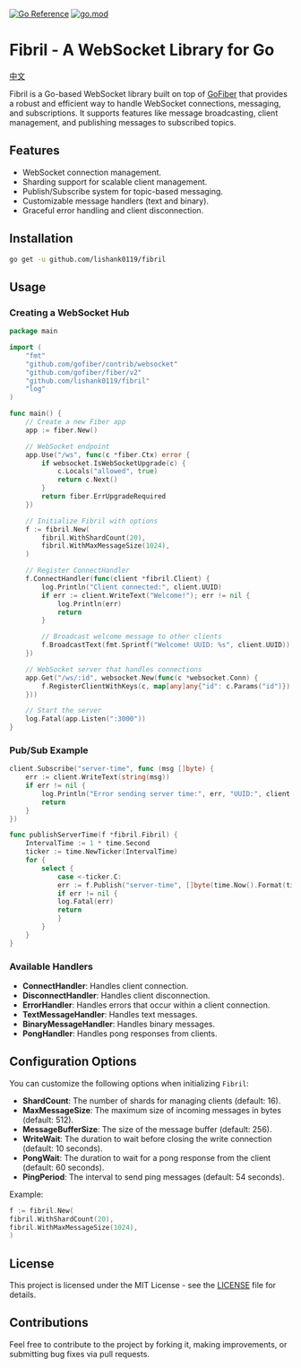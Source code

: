 [![Go Reference](https://pkg.go.dev/badge/github.com/lishank0119/fibril.svg)](https://pkg.go.dev/github.com/lishank0119/fibril)
[![go.mod](https://img.shields.io/github/go-mod/go-version/lishank0119/fibril)](go.mod)

# Fibril - A WebSocket Library for Go

[中文](README.zh-TW.md)

Fibril is a Go-based WebSocket library built on top of [GoFiber](https://github.com/gofiber/fiber) that provides a
robust and efficient way to handle WebSocket connections, messaging, and subscriptions. It supports features like
message broadcasting, client management, and publishing messages to subscribed topics.

## Features

- WebSocket connection management.
- Sharding support for scalable client management.
- Publish/Subscribe system for topic-based messaging.
- Customizable message handlers (text and binary).
- Graceful error handling and client disconnection.

## Installation

```bash
go get -u github.com/lishank0119/fibril
```

## Usage

### Creating a WebSocket Hub

```go
package main

import (
	"fmt"
	"github.com/gofiber/contrib/websocket"
	"github.com/gofiber/fiber/v2"
	"github.com/lishank0119/fibril"
	"log"
)

func main() {
	// Create a new Fiber app
	app := fiber.New()

	// WebSocket endpoint
	app.Use("/ws", func(c *fiber.Ctx) error {
		if websocket.IsWebSocketUpgrade(c) {
			c.Locals("allowed", true)
			return c.Next()
		}
		return fiber.ErrUpgradeRequired
	})

	// Initialize Fibril with options
	f := fibril.New(
		fibril.WithShardCount(20),
		fibril.WithMaxMessageSize(1024),
	)

	// Register ConnectHandler
	f.ConnectHandler(func(client *fibril.Client) {
		log.Println("Client connected:", client.UUID)
		if err := client.WriteText("Welcome!"); err != nil {
			log.Println(err)
			return
		}

		// Broadcast welcome message to other clients
		f.BroadcastText(fmt.Sprintf("Welcome! UUID: %s", client.UUID))
	})

	// WebSocket server that handles connections
	app.Get("/ws/:id", websocket.New(func(c *websocket.Conn) {
		f.RegisterClientWithKeys(c, map[any]any{"id": c.Params("id")})
	}))

	// Start the server
	log.Fatal(app.Listen(":3000"))
}
```

### Pub/Sub Example

```go
client.Subscribe("server-time", func (msg []byte) {
    err := client.WriteText(string(msg))
    if err != nil {
        log.Println("Error sending server time:", err, "UUID:", client.UUID)
        return
    }
})

func publishServerTime(f *fibril.Fibril) {
    IntervalTime := 1 * time.Second
    ticker := time.NewTicker(IntervalTime)
    for {
        select {
            case <-ticker.C:
            err := f.Publish("server-time", []byte(time.Now().Format(time.RFC3339)))
            if err != nil {
            log.Fatal(err)
            return
            }
        }
    }
}
```

### Available Handlers

- **ConnectHandler**: Handles client connection.
- **DisconnectHandler**: Handles client disconnection.
- **ErrorHandler**: Handles errors that occur within a client connection.
- **TextMessageHandler**: Handles text messages.
- **BinaryMessageHandler**: Handles binary messages.
- **PongHandler**: Handles pong responses from clients.

## Configuration Options

You can customize the following options when initializing `Fibril`:

- **ShardCount**: The number of shards for managing clients (default: 16).
- **MaxMessageSize**: The maximum size of incoming messages in bytes (default: 512).
- **MessageBufferSize**: The size of the message buffer (default: 256).
- **WriteWait**: The duration to wait before closing the write connection (default: 10 seconds).
- **PongWait**: The duration to wait for a pong response from the client (default: 60 seconds).
- **PingPeriod**: The interval to send ping messages (default: 54 seconds).

Example:

```go
f := fibril.New(
fibril.WithShardCount(20),
fibril.WithMaxMessageSize(1024),
)
```

## License

This project is licensed under the MIT License - see the [LICENSE](LICENSE) file for details.

## Contributions

Feel free to contribute to the project by forking it, making improvements, or submitting bug fixes via pull requests.

